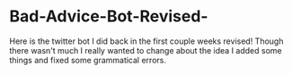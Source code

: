 # Bad-Advice-Bot-Revised-
Here is the twitter bot I did back in the first couple weeks revised! Though there wasn't much I really wanted to change about the idea I added some things and fixed some grammatical errors.
